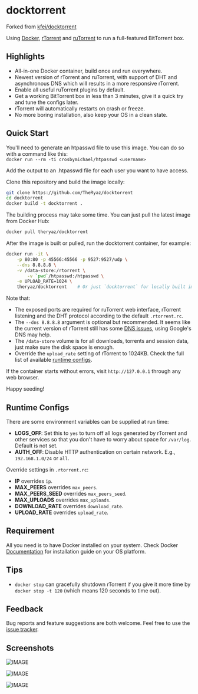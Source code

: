 # docktorrent

Forked from [kfei/docktorrent](https://github.com/kfei/docktorrent)

Using [Docker](https://www.docker.com/),
[rTorrent](http://rakshasa.github.io/rtorrent/) and
[ruTorrent](https://github.com/Novik/ruTorrent) to run a full-featured
BitTorrent box.

## Highlights

  - All-in-one Docker container, build once and run everywhere.
  - Newest version of rTorrent and ruTorrent, with support of DHT and
    asynchronous DNS which will results in a more responsive rTorrent.
  - Enable all useful ruTorrent plugins by default.
  - Get a working BitTorrent box in less than 3 minutes, give it a quick try
    and tune the configs later.
  - rTorrent will automatically restarts on crash or freeze.
  - No more boring installation, also keep your OS in a clean state.

## Quick Start

You'll need to generate an htpasswd file to use this image. You can do so with a command like this:  
`docker run --rm -ti crosbymichael/htpasswd <username>`

Add the output to an .htpasswd file for each user you want to have access.


Clone this repository and build the image locally:
```bash
git clone https://github.com/TheRyaz/docktorrent
cd docktorrent
docker build -t docktorrent .
```

The building process may take some time. You can just pull the latest image
from Docker Hub:
```bash
docker pull theryaz/docktorrent
```

After the image is built or pulled, run the docktorrent container, for example:
```bash
docker run -it \
    -p 80:80 -p 45566:45566 -p 9527:9527/udp \
    --dns 8.8.8.8 \
    -v /data-store:/rtorrent \
		-v `pwd`/htpasswd:/htpasswd \
    -e UPLOAD_RATE=1024 \
    theryaz/docktorrent    # Or just `docktorrent` for locally built image
```
Note that:
  - The exposed ports are required for ruTorrent web interface, rTorrent
    listening and the DHT protocol according to the default `.rtorrent.rc`.
  - The `--dns 8.8.8.8` argument is optional but recommended. It seems like the
    current version of rTorrent still has some [DNS
    issues](https://github.com/rakshasa/rtorrent/issues/180), using Google's
    DNS may help.
  - The `/data-store` volume is for all downloads, torrents and session data,
    just make sure the disk space is enough.
  - Override the `upload_rate` setting of rTorrent to 1024KB. Check the full list of
    available [runtime configs](#runtime-configs).


If the container starts without errors, visit `http://127.0.0.1` through any web
browser.

Happy seeding!

## Runtime Configs

There are some environment variables can be supplied at run time:
  - **LOGS_OFF**: Set this to `yes` to turn off all logs generated by rTorrent
    and other services so that you don't have to worry about space for
    `/var/log`. Default is not set.
  - **AUTH_OFF**: Disable HTTP authentication on certain network. E.g.,
    `192.168.1.0/24` or `all`.

Override settings in `.rtorrent.rc`:
  - **IP** overrides `ip`.
  - **MAX_PEERS** overrides `max_peers`.
  - **MAX_PEERS_SEED** overrides `max_peers_seed`.
  - **MAX_UPLOADS** overrides `max_uploads`.
  - **DOWNLOAD_RATE** overrides `download_rate`.
  - **UPLOAD_RATE** overrides `upload_rate`.

## Requirement

All you need is to have Docker installed on your system. Check Docker
[Documentation](https://docs.docker.com/installation/) for installation guide on
your OS platform.

## Tips

  - `docker stop` can gracefully shutdown rTorrent if you give it more time by
`docker stop -t 120` (which means 120 seconds to time out).

## Feedback

Bug reports and feature suggestions are both welcome. Feel free to use the
[issue tracker](https://github.com/theryaz/docktorrent/issues).

## Screenshots

![IMAGE](http://i.imgur.com/CHHYIRR.png)

![IMAGE](http://i.imgur.com/pwYs20g.png)

![IMAGE](http://i.imgur.com/3hOaxFo.png)
